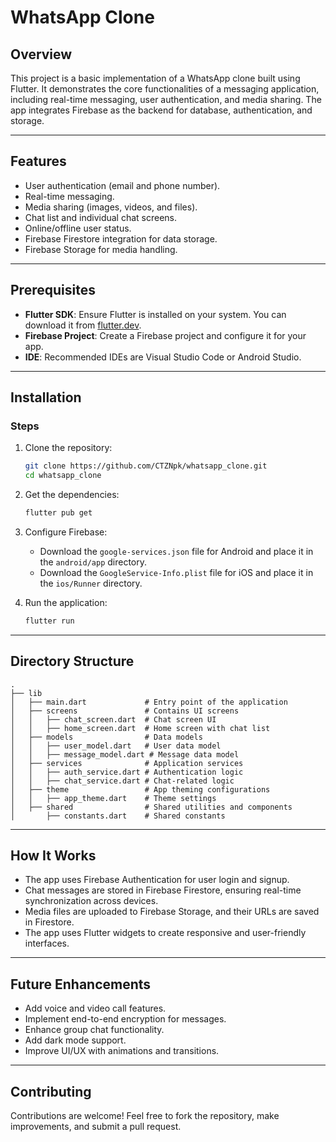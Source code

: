 # WhatsApp Clone

## Overview
This project is a basic implementation of a WhatsApp clone built using Flutter. It demonstrates the core functionalities of a messaging application, including real-time messaging, user authentication, and media sharing. The app integrates Firebase as the backend for database, authentication, and storage.

---

## Features
- User authentication (email and phone number).
- Real-time messaging.
- Media sharing (images, videos, and files).
- Chat list and individual chat screens.
- Online/offline user status.
- Firebase Firestore integration for data storage.
- Firebase Storage for media handling.

---

## Prerequisites
- **Flutter SDK**: Ensure Flutter is installed on your system. You can download it from [flutter.dev](https://flutter.dev/docs/get-started/install).
- **Firebase Project**: Create a Firebase project and configure it for your app.
- **IDE**: Recommended IDEs are Visual Studio Code or Android Studio.

---

## Installation

### Steps
1. Clone the repository:
    ```bash
    git clone https://github.com/CTZNpk/whatsapp_clone.git
    cd whatsapp_clone
    ```

2. Get the dependencies:
    ```bash
    flutter pub get
    ```

3. Configure Firebase:
    - Download the `google-services.json` file for Android and place it in the `android/app` directory.
    - Download the `GoogleService-Info.plist` file for iOS and place it in the `ios/Runner` directory.

4. Run the application:
    ```bash
    flutter run
    ```

---

## Directory Structure
```
.
├── lib
│   ├── main.dart             # Entry point of the application
│   ├── screens               # Contains UI screens
│   │   ├── chat_screen.dart  # Chat screen UI
│   │   ├── home_screen.dart  # Home screen with chat list
│   ├── models                # Data models
│   │   ├── user_model.dart   # User data model
│   │   ├── message_model.dart # Message data model
│   ├── services              # Application services
│   │   ├── auth_service.dart # Authentication logic
│   │   ├── chat_service.dart # Chat-related logic
│   ├── theme                 # App theming configurations
│   │   ├── app_theme.dart    # Theme settings
│   ├── shared                # Shared utilities and components
│       ├── constants.dart    # Shared constants
```

---

## How It Works
- The app uses Firebase Authentication for user login and signup.
- Chat messages are stored in Firebase Firestore, ensuring real-time synchronization across devices.
- Media files are uploaded to Firebase Storage, and their URLs are saved in Firestore.
- The app uses Flutter widgets to create responsive and user-friendly interfaces.

---

## Future Enhancements
- Add voice and video call features.
- Implement end-to-end encryption for messages.
- Enhance group chat functionality.
- Add dark mode support.
- Improve UI/UX with animations and transitions.

---

## Contributing
Contributions are welcome! Feel free to fork the repository, make improvements, and submit a pull request.
